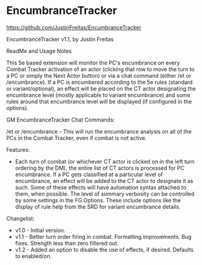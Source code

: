 # EncumbranceTracker

https://github.com/JustinFreitas/EncumbranceTracker

EncumbranceTracker v1.1, by Justin Freitas

ReadMe and Usage Notes

This 5e based extension will monitor the PC's encumbrance on every Combat Tracker activation of an actor (clicking that row to move the turn to a PC or simply the Next Actor button) or via a chat command (either /et or /encumbrance).  If a PC is encumbered according to the 5e rules (standard or variant/optional), an effect will be placed on the CT actor designating the encumbrance level (mostly applicable to variant encumbrance) and some rules around that encumbrance level will be displayed (if configured in the options).

GM EncumbranceTracker Chat Commands:

/et or /encumbrance - This will run the encumbrance analysis on all of the PCs in the Combat Tracker, even if combat is not active.

Features:
- Each turn of combat (or whichever CT actor is clicked on in the left turn ordering by the DM), the entire list of CT actors is processed for PC encumbrance.  If a PC gets classified at a particular level of encumbrance, an effect will be added to the CT actor to designate it as such.  Some of these effects will have automation syntax attached to them, when possible.  The level of summary verbosity can be controlled by some settings in the FG Options.  These include options like the display of rule help from the SRD for variant encumbrance details.


Changelist:
- v1.0 - Initial version.
- v1.1 - Better turn order firing in combat.  Formatting improvements.  Bug fixes.  Strength less than zero filtered out.
- v1.2 - Added an option to disable the use of effects, if desired.  Defaults to enabled/on.